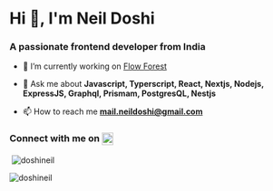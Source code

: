 <h1>Hi 👋, I'm Neil Doshi</h1>
<h3>A passionate frontend developer from India</h3>

- 🔭 I’m currently working on [Flow Forest](https://github.com/DoshiNeil/flowForest)

- 💬 Ask me about **Javascript, Typerscript, React, Nextjs, Nodejs, ExpressJS, Graphql, Prismam, PostgresQL, Nestjs**

- 📫 How to reach me **mail.neildoshi@gmail.com**

<h3 align="left">Connect with me on <a href="https://linkedin.com/in/neil-doshi" target="blank"><img align="top" src="https://raw.githubusercontent.com/rahuldkjain/github-profile-readme-generator/master/src/images/icons/Social/linked-in-alt.svg" alt="neil-doshi" height="22" width="20" /></a></h3>

<p>&nbsp;<img align="center" src="https://github-readme-stats.vercel.app/api?username=doshineil&show_icons=true&locale=en" alt="doshineil" /></p>

<p><img align="center" src="https://github-readme-streak-stats.herokuapp.com/?user=doshineil&" alt="doshineil" /></p>
